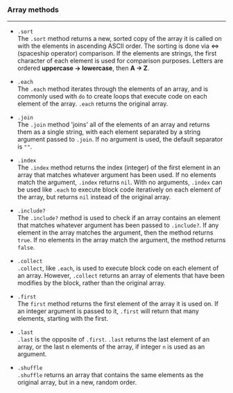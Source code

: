 ### Array methods
---
* `.sort`  
  The `.sort` method returns a new, sorted copy of the array it is called on with the elements in ascending ASCII order. The sorting is done via <=> (spaceship operator) comparison. If the elements are strings, the first character of each element is used for comparison purposes. Letters are ordered **uppercase -> lowercase**, then **A -> Z**.

* `.each`  
  The `.each` method iterates through the elements of an array, and is commonly used with `do` to create loops that execute code on each element of the array. `.each` returns the original array.

* `.join`  
  The `.join` method 'joins' all of the elements of an array and returns them as a single string, with each element separated by a string argument passed to `.join`. If no argument is used, the default separator is `""`.

* `.index`  
  The `.index` method returns the index (integer) of the first element in an array that matches whatever argument has been used. If no elements match the argument, `.index` returns `nil`. With no arguments, `.index` can be used like `.each` to execute block code iteratively on each element of the array, but returns `nil` instead of the original array.

* `.include?`  
  The `.include?` method is used to check if an array contains an element that matches whatever argument has been passed to `.include?`. If any element in the array matches the argument, then the method returns `true`. If no elements in the array match the argument, the method returns `false`.

* `.collect`  
  `.collect`, like `.each`, is used to execute block code on each element of an array. However, `.collect` returns an array of elements that have been modifies by the block, rather than the original array.

* `.first`  
  The `first` method returns the first element of the array it is used on.  If an integer argument is passed to it, `.first` will return that many elements, starting with the first.

* `.last`  
  `.last` is the opposite of `.first`. `.last` returns the last element of an array, or the last n elements of the array, if integer `n` is used as an argument.

* `.shuffle`  
  `.shuffle` returns an array that contains the same elements as the original array, but in a new, random order.
